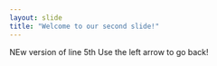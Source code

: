 ```yaml
---
layout: slide
title: "Welcome to our second slide!"
---
```

NEw version of line 5th
Use the left arrow to go back!
